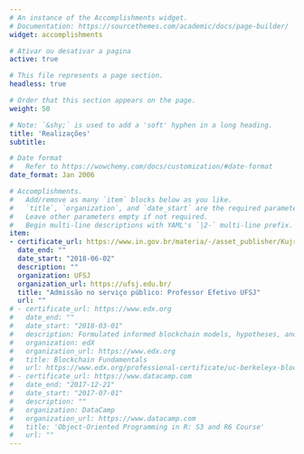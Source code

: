 ```yaml
---
# An instance of the Accomplishments widget.
# Documentation: https://sourcethemes.com/academic/docs/page-builder/
widget: accomplishments

# Ativar ou desativar a pagina
active: true

# This file represents a page section.
headless: true

# Order that this section appears on the page.
weight: 50

# Note: `&shy;` is used to add a 'soft' hyphen in a long heading.
title: 'Realizações'
subtitle:

# Date format
#   Refer to https://wowchemy.com/docs/customization/#date-format
date_format: Jan 2006

# Accomplishments.
#   Add/remove as many `item` blocks below as you like.
#   `title`, `organization`, and `date_start` are the required parameters.
#   Leave other parameters empty if not required.
#   Begin multi-line descriptions with YAML's `|2-` multi-line prefix.
item:
- certificate_url: https://www.in.gov.br/materia/-/asset_publisher/Kujrw0TZC2Mb/content/id/2016480/UCEQlTzKXPyVi6cWuD3q0ksQ
  date_end: ""
  date_start: "2018-06-02"
  description: ""
  organization: UFSJ
  organization_url: https://ufsj.edu.br/
  title: "Admissão no serviço público: Professor Efetivo UFSJ"
  url: ""
# - certificate_url: https://www.edx.org
#   date_end: ""
#   date_start: "2018-03-01"
#   description: Formulated informed blockchain models, hypotheses, and use cases.
#   organization: edX
#   organization_url: https://www.edx.org
#   title: Blockchain Fundamentals
#   url: https://www.edx.org/professional-certificate/uc-berkeleyx-blockchain-fundamentals
# - certificate_url: https://www.datacamp.com
#   date_end: "2017-12-21"
#   date_start: "2017-07-01"
#   description: ""
#   organization: DataCamp
#   organization_url: https://www.datacamp.com
#   title: 'Object-Oriented Programming in R: S3 and R6 Course'
#   url: ""
---
```

